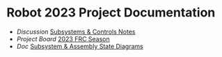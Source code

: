 # Robot 2023 Project Documentation

- _Discussion_ [Subsystems & Controls Notes](https://github.com/orgs/FRCTeam2992/discussions/1)
- _Project Board_ [2023 FRC Season](https://github.com/orgs/FRCTeam2992/projects/1)
- _Doc_ [Subsystem & Assembly State Diagrams](./state_diagrams.md)
